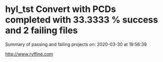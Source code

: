 # hyl_tst Convert with PCDs completed with 33.3333 % success and 2 failing files

Summary of passing and failing projects on: 2020-03-30 at 19:56:39

http://www.ryffine.com
